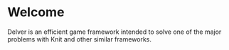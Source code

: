 # Welcome

Delver is an efficient game framework intended to solve one of the major problems with Knit and other similar frameworks.